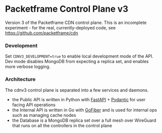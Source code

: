 # Packetframe Control Plane v3

Version 3 of the Packetframe CDN control plane. This is an incomplete experiment - for the real, currently-deployed code, see https://github.com/packetframe/cdn

### Development

Set `CDNV3_DEVELOPMENT=true` to enable local development mode of the API. Dev mode disables MongoDB from expecting a replica set, and enables more verbose logging.

### Architecture

The cdnv3 control plane is separated into a few services and daemons.

- the Public API is written in Python with [FastAPI](https://github.com/tiangolo/fastapi) + [Pydantic](https://github.com/samuelcolvin/pydantic) for user facing API operations
- the Internal API is written in Go with [GoFiber](https://github.com/gofiber/fiber) and is used for internal ops such as managing cache nodes
- the Database is a MongoDB replica set over a full mesh over WireGuard that runs on all the controllers in the control plane
